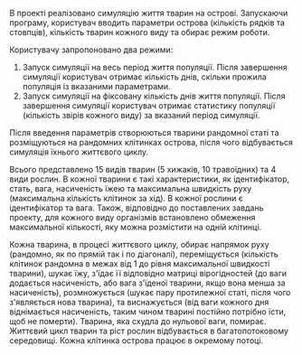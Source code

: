     
   В проекті реалізовано симуляцію життя тварин на острові. Запускаючи програму, користувач вводить 
параметри острова (кількість рядків та стовпців), кількість тварин кожного виду та обирає режим роботи.

Користувачу запропоновано два режими:
   1. Запуск симуляції на весь період життя популяції. Після завершення симуляції користувач отримає
кількість днів, скільки прожила популяція із вказаними параметрами.
   2. Запуск симуляції на фіксовану кількість днів життя популяції. Після завершення симуляції
користувач отримає статистику популяції (кількість звірів кожного виду) за вказаний період симуляції.

   Після введення параметрів створюються тварини рандомної статі та розміщуються на рандомних клітинках
острова, після чого відбувається симуляція їхнього життєвого циклу.

   Всього представлено 15 видів тварин (5 хижаків, 10 травоїдних) та 4 види рослин. В кожної тварини є
такі характеристики, як ідентифікатор, стать, вага, насиченість їжею та максимальна швидкість руху
(максимальна кількість клітинок за хід). В кожної рослини є ідентифікатор та вага. Також, відповідно до
поставлених завдань проекту, для кожного виду організмів встановлено обмеження максимальної кількості,
яку можна розмістити на одній клітинці.

   Кожна тварина, в процесі життєвого циклу, обирає напрямок руху (рандомно, як по прямій так і по
діагоналі), переміщується (кількість клітинок рандомна в межах від 1 до рівня максимальної швидкості
тварини), шукає їжу, з'їдає її відповідно матриці вірогідностей (до ваги додається насиченість, або
вага з'їденої тварини, якщо вона менша за насиченість), розмножується (шукає пару протилежної статі,
після чого з'являється нова тварина), та виснажується (від ваги кожного дня віднімається насиченість,
таким чином тварині постійно потрібно їсти, щоб не померти). Тварина, яка схудла до нульової ваги, помирає.
Життєвий цикл тварин та ріст рослин відбувається в багатопотоковому середовищі. Кожна клітинка острова
працює в окремому потоці.